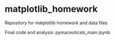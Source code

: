 # matplotlib_homework
Repository for matplotlib homework and data files

Final code and analysis: pymaceuticals_main.ipynb
